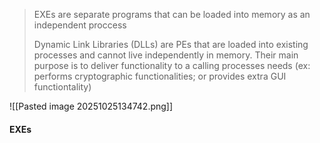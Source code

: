 
> EXEs are separate programs that can be loaded into memory as an independent proccess
> 
> Dynamic Link Libraries (DLLs) are PEs that are loaded into existing processes and cannot live independently in memory. Their main purpose is to deliver functionality to a calling processes needs (ex: performs cryptographic functionalities; or provides extra GUI functiontality)

![[Pasted image 20251025134742.png]]

#### EXEs

